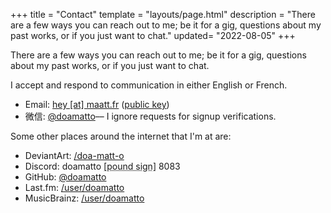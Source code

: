 +++
title = "Contact"
template = "layouts/page.html"
description = "There are a few ways you can reach out to me; be it for a gig, questions about my past works, or if you just want to chat."
updated= "2022-08-05"
+++

There are a few ways you can reach out to me; be it for a gig, questions about my past works, or if you just want to chat.

I accept and respond to communication in either English or French.

- Email: [hey \[at\] maatt.fr](mailto:hey@maatt.fr) ([public key](@/key.md))
- 微信: [@doamatto](weixin://dl/chat?doamatto)–– I ignore requests for signup verifications.

Some other places around the internet that I'm at are:
- DeviantArt: [/doa-matt-o](https://www.deviantart.com/doa-matt-o) 
- Discord: doamatto <abbr title="#">[pound sign]</abbr> 8083
- GitHub: [@doamatto](https://github.com/doamatto)
- Last.fm: [/user/doamatto](https://www.last.fm/user/doamatto)
- MusicBrainz: [/user/doamatto](https://musicbrainz.org/user/doamatto)
